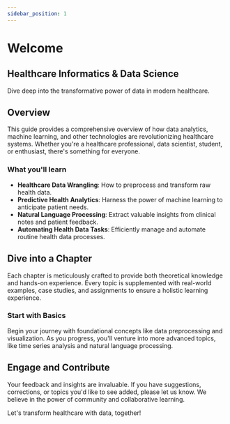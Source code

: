 ```yaml
---
sidebar_position: 1
---
```


# Welcome 

## Healthcare Informatics & Data Science

Dive deep into the transformative power of data in modern healthcare.

## Overview

This guide provides a comprehensive overview of how data analytics, machine learning, and other technologies are revolutionizing healthcare systems. Whether you're a healthcare professional, data scientist, student, or enthusiast, there's something for everyone.

### What you'll learn

- **Healthcare Data Wrangling**: How to preprocess and transform raw health data.
- **Predictive Health Analytics**: Harness the power of machine learning to anticipate patient needs.
- **Natural Language Processing**: Extract valuable insights from clinical notes and patient feedback.
- **Automating Health Data Tasks**: Efficiently manage and automate routine health data processes.

## Dive into a Chapter

Each chapter is meticulously crafted to provide both theoretical knowledge and hands-on experience. Every topic is supplemented with real-world examples, case studies, and assignments to ensure a holistic learning experience.

### Start with Basics

Begin your journey with foundational concepts like data preprocessing and visualization. As you progress, you'll venture into more advanced topics, like time series analysis and natural language processing.

## Engage and Contribute

Your feedback and insights are invaluable. If you have suggestions, corrections, or topics you'd like to see added, please let us know. We believe in the power of community and collaborative learning.

Let's transform healthcare with data, together!

